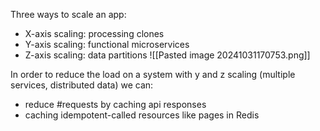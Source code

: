 Three ways to scale an app:
+ X-axis scaling: processing clones
+ Y-axis scaling: functional microservices
+ Z-axis scaling: data partitions
![[Pasted image 20241031170753.png]]

In order to reduce the load on a system with y and z scaling (multiple services, distributed data) we can:
+ reduce \#requests by caching api responses
+ caching idempotent-called resources like pages in Redis